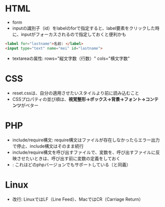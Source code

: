 # HTML
 - form
  - inputの識別子（id）をlabelのforで指定すると、label要素をクリックした時に、inputがフォーカスされるので指定しておくと便利かも
   ```html
   <label for="lastname">名前: </label>
   <input type="text" name="mei" id="lastname">
   ```
   - textareaの属性: rows="縦文字数（行数）" cols="横文字数"
# CSS
 - reset.cssは、自分の適用させたいスタイルより前に読み込むこと
 - CSSプロパティの並び順は、**視覚整形→ボックス→背景→フォント→コンテンツ**がベター

# PHP
 - include/require構文: require構文はファイルが存在しなかったらエラー出力で停止、include構文はそのまま続行
 - include/require構文を呼び出すファイルで、変数を、呼び出すファイルに反映させたいときは、呼び出す前に変数の定義をしておく
 - <?= 出力したい文字列 ?>: これはどのphpバージョンでもサポートしている（<?php echo 文字列; ?>と同義）

# Linux
 - 改行: LinuxではLF（Line Feed）、MacではCR（Carriage Return）
